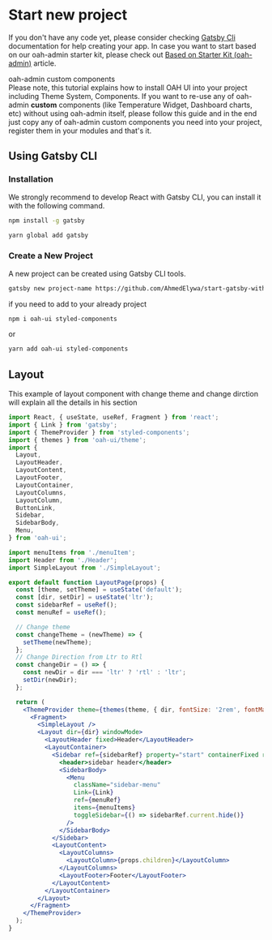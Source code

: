 # Start new project

If you don't have any code yet, please consider checking [Gatsby Cli](https://www.gatsbyjs.org/docs/quick-start) documentation for help creating your app.
In case you want to start based on our oah-admin starter kit, please check out [Based on Starter Kit (oah-admin)](/guides/install-based-on-starter-kit) article.

<div class="note note-info">
  <div class="note-title">oah-admin custom components</div>
  <div class="note-body">
    Please note, this tutorial explains how to install OAH UI into your project
    including Theme System, Components. If you want to re-use any of oah-admin
    <strong> custom</strong> components (like Temperature Widget, Dashboard charts,
    etc) without using oah-admin itself, please follow this guide and in the end
    just copy any of oah-admin custom components you need into your project, register
    them in your modules and that's it.
  </div>
</div>

## Using Gatsby CLI

### Installation

We strongly recommend to develop React with Gatsby CLI, you can install it with the following command.

```bash
npm install -g gatsby
```

```bash
yarn global add gatsby
```

### Create a New Project

A new project can be created using Gatsby CLI tools.

```bash
gatsby new project-name https://github.com/AhmedElywa/start-gatsby-with-oah-ui
```

if you need to add to your already project

```bash
npm i oah-ui styled-components
```

or

```bash
yarn add oah-ui styled-components
```

## Layout

This example of layout component with change theme and change dirction will explain all the details in his section

```jsx
import React, { useState, useRef, Fragment } from 'react';
import { Link } from 'gatsby';
import { ThemeProvider } from 'styled-components';
import { themes } from 'oah-ui/theme';
import {
  Layout,
  LayoutHeader,
  LayoutContent,
  LayoutFooter,
  LayoutContainer,
  LayoutColumns,
  LayoutColumn,
  ButtonLink,
  Sidebar,
  SidebarBody,
  Menu,
} from 'oah-ui';

import menuItems from './menuItem';
import Header from './Header';
import SimpleLayout from './SimpleLayout';

export default function LayoutPage(props) {
  const [theme, setTheme] = useState('default');
  const [dir, setDir] = useState('ltr');
  const sidebarRef = useRef();
  const menuRef = useRef();

  // Change theme
  const changeTheme = (newTheme) => {
    setTheme(newTheme);
  };
  // Change Direction from Ltr to Rtl
  const changeDir = () => {
    const newDir = dir === 'ltr' ? 'rtl' : 'ltr';
    setDir(newDir);
  };

  return (
    <ThemeProvider theme={themes(theme, { dir, fontSize: '2rem', fontMain: 'font family' })}>
      <Fragment>
        <SimpleLayout />
        <Layout dir={dir} windowMode>
          <LayoutHeader fixed>Header</LayoutHeader>
          <LayoutContainer>
            <Sidebar ref={sidebarRef} property="start" containerFixed responsive>
              <header>sidebar header</header>
              <SidebarBody>
                <Menu
                  className="sidebar-menu"
                  Link={Link}
                  ref={menuRef}
                  items={menuItems}
                  toggleSidebar={() => sidebarRef.current.hide()}
                />
              </SidebarBody>
            </Sidebar>
            <LayoutContent>
              <LayoutColumns>
                <LayoutColumn>{props.children}</LayoutColumn>
              </LayoutColumns>
              <LayoutFooter>Footer</LayoutFooter>
            </LayoutContent>
          </LayoutContainer>
        </Layout>
      </Fragment>
    </ThemeProvider>
  );
}
```
